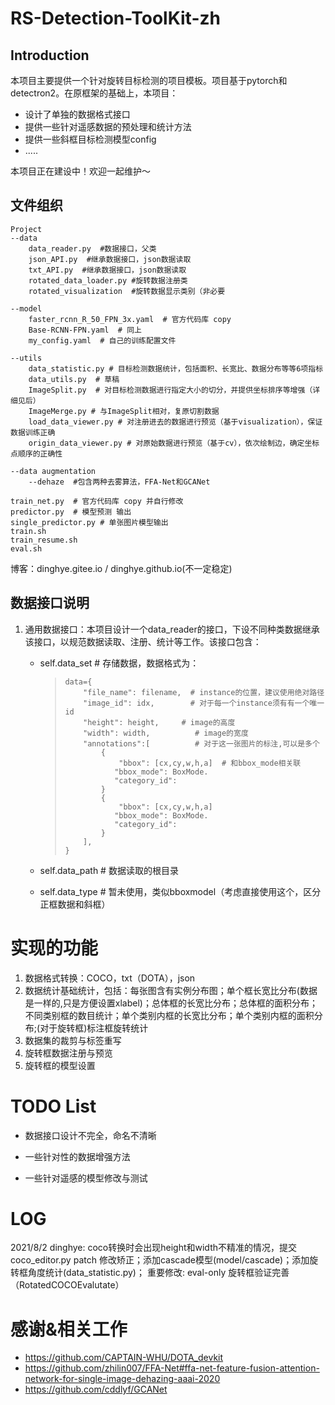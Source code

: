 # RS-Detection-ToolKit-zh

## Introduction

本项目主要提供一个针对旋转目标检测的项目模板。项目基于pytorch和detectron2。在原框架的基础上，本项目：

* 设计了单独的数据格式接口
* 提供一些针对遥感数据的预处理和统计方法
* 提供一些斜框目标检测模型config
* .....

本项目正在建设中！欢迎一起维护～



## 文件组织

```
Project
--data
    data_reader.py  #数据接口，父类
    json_API.py  #继承数据接口，json数据读取
    txt_API.py  #继承数据接口，json数据读取
    rotated_data_loader.py #旋转数据注册类
    rotated_visualization  #旋转数据显示类别（非必要
    
--model
    faster_rcnn_R_50_FPN_3x.yaml  # 官方代码库 copy
    Base-RCNN-FPN.yaml  # 同上
    my_config.yaml  # 自己的训练配置文件
    
--utils
    data_statistic.py # 目标检测数据统计，包括面积、长宽比、数据分布等等6项指标
    data_utils.py  # 草稿
    ImageSplit.py  # 对目标检测数据进行指定大小的切分，并提供坐标排序等增强（详细见后）
    ImageMerge.py # 与ImageSplit相对，复原切割数据
    load_data_viewer.py # 对注册进去的数据进行预览（基于visualization），保证数据训练正确
    origin_data_viewer.py # 对原始数据进行预览（基于cv），依次绘制边，确定坐标点顺序的正确性
   
--data augmentation
    --dehaze  #包含两种去雾算法，FFA-Net和GCANet
    
train_net.py  # 官方代码库 copy 并自行修改
predictor.py  # 模型预测 输出
single_predictor.py # 单张图片模型输出
train.sh
train_resume.sh
eval.sh

```

博客：dinghye.gitee.io / dinghye.github.io(不一定稳定)



## 数据接口说明

1. 通用数据接口：本项目设计一个data_reader的接口，下设不同种类数据继承该接口，以规范数据读取、注册、统计等工作。该接口包含：

   * self.data_set # 存储数据，数据格式为：

     > ```
     > data={
     >     "file_name": filename,  # instance的位置，建议使用绝对路径
     >     "image_id": idx,        # 对于每一个instance须有有一个唯一id
     >     "height": height,     # image的高度
     >     "width": width,          # image的宽度
     >     "annotations":[          # 对于这一张图片的标注,可以是多个
     >         {
     >             "bbox": [cx,cy,w,h,a]  # 和bbox_mode相关联
     >            "bbox_mode": BoxMode.  
     >            "category_id": 
     >         }
     >         {
     >             "bbox": [cx,cy,w,h,a]
     >            "bbox_mode": BoxMode.
     >            "category_id": 
     >         }
     >     ],
     > }
     > ```

   * self.data_path # 数据读取的根目录
   * self.data_type # 暂未使用，类似bboxmodel（考虑直接使用这个，区分正框数据和斜框）

   

# 实现的功能

1. 数据格式转换：COCO，txt（DOTA），json
2. 数据统计基础统计，包括：每张图含有实例分布图；单个框长宽比分布(数据是一样的,只是方便设置xlabel)；总体框的长宽比分布；总体框的面积分布；不同类别框的数目统计；单个类别内框的长宽比分布；单个类别内框的面积分布;(对于旋转框)标注框旋转统计
3. 数据集的裁剪与标签重写
4. 旋转框数据注册与预览
5. 旋转框的模型设置



# TODO List

* 数据接口设计不完全，命名不清晰

* 一些针对性的数据增强方法

* 一些针对遥感的模型修改与测试

  

# LOG
2021/8/2 dinghye: 
coco转换时会出现height和width不精准的情况，提交coco_editor.py patch 修改矫正；添加cascade模型(model/cascade)；添加旋转框角度统计(data_statistic.py)；
重要修改: eval-only 旋转框验证完善（RotatedCOCOEvalutate）

# 感谢&相关工作
* https://github.com/CAPTAIN-WHU/DOTA_devkit
* https://github.com/zhilin007/FFA-Net#ffa-net-feature-fusion-attention-network-for-single-image-dehazing-aaai-2020
* https://github.com/cddlyf/GCANet
